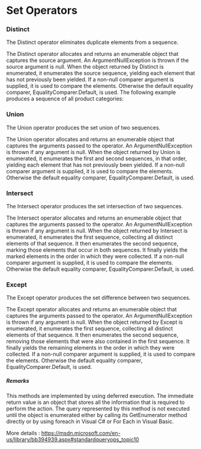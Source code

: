 # Set Operators
### Distinct
 The Distinct operator eliminates duplicate elements from a sequence.

The Distinct operator allocates and returns an enumerable object that captures the source argument. An ArgumentNullException is thrown if the source argument is null.
When the object returned by Distinct is enumerated, it enumerates the source sequence, yielding each element that has not previously been yielded. If a non-null comparer 
argument is supplied, it is used to compare the elements. Otherwise the default equality comparer, EqualityComparer<TSource>.Default, is used.
The following example produces a sequence of all product categories:


### Union
The Union operator produces the set union of two sequences.

The Union operator allocates and returns an enumerable object that captures the arguments passed to the operator. An ArgumentNullException is thrown if any argument is null.
When the object returned by Union is enumerated, it enumerates the first and second sequences, in that order, yielding each element that has not previously been yielded. 
If a non-null comparer argument is supplied, it is used to compare the elements. Otherwise the default equality comparer, EqualityComparer<TSource>.Default, is used.

### Intersect
The Intersect operator produces the set intersection of two sequences.

The Intersect operator allocates and returns an enumerable object that captures the arguments passed to the operator. An ArgumentNullException is thrown if any argument is null.
When the object returned by Intersect is enumerated, it enumerates the first sequence, collecting all distinct elements of that sequence. It then enumerates the second sequence, marking those elements that occur in both sequences. It finally yields the marked elements in the order in which they were collected. If a non-null comparer argument is supplied, it is used to compare the elements. Otherwise the default equality comparer, EqualityComparer<TSource>.Default, is used.

### Except
The Except operator produces the set difference between two sequences.

The Except operator allocates and returns an enumerable object that captures the arguments passed to the operator. An ArgumentNullException is thrown if any argument is null.
When the object returned by Except is enumerated, it enumerates the first sequence, collecting all distinct elements of that sequence. It then enumerates the second sequence, removing those elements that were also contained in the first sequence. It finally yields the remaining elements in the order in which they were collected. If a non-null comparer argument is supplied, it is used to compare the elements. Otherwise the default equality comparer, EqualityComparer<TSource>.Default, is used.

##### Remarks

This methods are implemented by using deferred execution. The immediate return value is an object that stores all the information that is required to perform the action.
 The query represented by this method is not executed until the object is enumerated either by calling its GetEnumerator method directly or by using foreach in Visual
 C# or For Each in Visual Basic. 

More details : https://msdn.microsoft.com/en-us/library/bb394939.aspx#standardqueryops_topic10